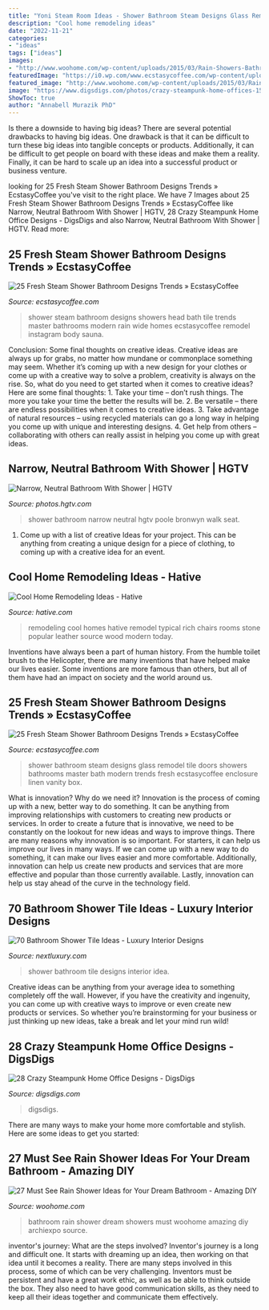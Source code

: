 ```yaml
---
title: "Yoni Steam Room Ideas - Shower Bathroom Steam Designs Glass Remodel Tile Doors Showers Bathrooms Master Bath Modern Trends Fresh Ecstasycoffee Enclosure Linen Vanity Box"
description: "Cool home remodeling ideas"
date: "2022-11-21"
categories:
- "ideas"
tags: ["ideas"]
images:
- "http://www.woohome.com/wp-content/uploads/2015/03/Rain-Showers-Bathroom-ideas-woohome-18.jpg"
featuredImage: "https://i0.wp.com/www.ecstasycoffee.com/wp-content/uploads/2016/11/Shower.jpg?resize=564%2C752"
featured_image: "http://www.woohome.com/wp-content/uploads/2015/03/Rain-Showers-Bathroom-ideas-woohome-18.jpg"
image: "https://www.digsdigs.com/photos/crazy-steampunk-home-offices-15-554x369.jpg"
ShowToc: true
author: "Annabell Murazik PhD"
---
```



Is there a downside to having big ideas?
There are several potential drawbacks to having big ideas. One drawback is that it can be difficult to turn these big ideas into tangible concepts or products. Additionally, it can be difficult to get people on board with these ideas and make them a reality. Finally, it can be hard to scale up an idea into a successful product or business venture.

	

		
looking for 25 Fresh Steam Shower Bathroom Designs Trends » EcstasyCoffee you've visit to the right place. We have 7 Images about 25 Fresh Steam Shower Bathroom Designs Trends » EcstasyCoffee like Narrow, Neutral Bathroom With Shower | HGTV, 28 Crazy Steampunk Home Office Designs - DigsDigs and also Narrow, Neutral Bathroom With Shower | HGTV. Read more:
		
    
## 25 Fresh Steam Shower Bathroom Designs Trends » EcstasyCoffee

<img loading=lazy src="https://i0.wp.com/www.ecstasycoffee.com/wp-content/uploads/2016/11/Shower.jpg?resize=564%2C752" onerror="this.onerror=null;this.src='https://tse3.mm.bing.net/th?id=OIP.r2Mw3-5kc7ueJhwJUIrY9wHaJ4&amp;pid=15.1';" alt="25 Fresh Steam Shower Bathroom Designs Trends » EcstasyCoffee">

_Source: ecstasycoffee.com_

>shower steam bathroom designs showers head bath tile trends master bathrooms modern rain wide homes ecstasycoffee remodel instagram body sauna. 

	

Conclusion: Some final thoughts on creative ideas.
Creative ideas are always up for grabs, no matter how mundane or commonplace something may seem. Whether it’s coming up with a new design for your clothes or come up with a creative way to solve a problem, creativity is always on the rise. So, what do you need to get started when it comes to creative ideas? Here are some final thoughts: 1. Take your time – don’t rush things. The more you take your time the better the results will be. 2. Be versatile – there are endless possibilities when it comes to creative ideas. 3. Take advantage of natural resources – using recycled materials can go a long way in helping you come up with unique and interesting designs. 4. Get help from others – collaborating with others can really assist in helping you come up with great ideas. 
    
## Narrow, Neutral Bathroom With Shower | HGTV

<img loading=lazy src="https://hgtvhome.sndimg.com/content/dam/images/hgtv/fullset/2020/3/23/0/IO_Bronwyn-Poole_Santa-Monica-Townhouse-16.JPG.rend.hgtvcom.966.1449.suffix/1584977310116.jpeg" onerror="this.onerror=null;this.src='https://tse4.mm.bing.net/th?id=OIP.9rPmAbWfsic75j6yX5SKCgHaLG&amp;pid=15.1';" alt="Narrow, Neutral Bathroom With Shower | HGTV">

_Source: photos.hgtv.com_

>shower bathroom narrow neutral hgtv poole bronwyn walk seat. 

	

1. Come up with a list of creative Ideas for your project. This can be anything from creating a unique design for a piece of clothing, to coming up with a creative idea for an event.

    
## Cool Home Remodeling Ideas - Hative

<img loading=lazy src="https://hative.com/wp-content/uploads/2015/04/home-remodeling-ideas/2-home-remodeling-ideas.jpg" onerror="this.onerror=null;this.src='https://tse4.mm.bing.net/th?id=OIP.3hzAiD-aGDC8ostG8AVlqgHaJ-&amp;pid=15.1';" alt="Cool Home Remodeling Ideas - Hative">

_Source: hative.com_

>remodeling cool homes hative remodel typical rich chairs rooms stone popular leather source wood modern today. 

	

Inventions have always been a part of human history. From the humble toilet brush to the Helicopter, there are many inventions that have helped make our lives easier. Some inventions are more famous than others, but all of them have had an impact on society and the world around us.

    
## 25 Fresh Steam Shower Bathroom Designs Trends » EcstasyCoffee

<img loading=lazy src="https://i0.wp.com/www.ecstasycoffee.com/wp-content/uploads/2016/11/Steam-shower-glass-doors.jpg?resize=410%2C566" onerror="this.onerror=null;this.src='https://tse1.mm.bing.net/th?id=OIP.6Sf7s4wkl3ok81OTdSniogHaKO&amp;pid=15.1';" alt="25 Fresh Steam Shower Bathroom Designs Trends » EcstasyCoffee">

_Source: ecstasycoffee.com_

>shower bathroom steam designs glass remodel tile doors showers bathrooms master bath modern trends fresh ecstasycoffee enclosure linen vanity box. 

	

What is innovation? Why do we need it?
Innovation is the process of coming up with a new, better way to do something. It can be anything from improving relationships with customers to creating new products or services. In order to create a future that is innovative, we need to be constantly on the lookout for new ideas and ways to improve things.
There are many reasons why innovation is so important. For starters, it can help us improve our lives in many ways. If we can come up with a new way to do something, it can make our lives easier and more comfortable. Additionally, innovation can help us create new products and services that are more effective and popular than those currently available. Lastly, innovation can help us stay ahead of the curve in the technology field.

    
## 70 Bathroom Shower Tile Ideas - Luxury Interior Designs

<img loading=lazy src="http://nextluxury.com/wp-content/uploads/bathroom-tile-shower-ideas.jpg" onerror="this.onerror=null;this.src='https://tse4.mm.bing.net/th?id=OIP.5vvtTVNOLNah4Cnr3NpAEAAAAA&amp;pid=15.1';" alt="70 Bathroom Shower Tile Ideas - Luxury Interior Designs">

_Source: nextluxury.com_

>shower bathroom tile designs interior idea. 

	

Creative ideas can be anything from your average idea to something completely off the wall. However, if you have the creativity and ingenuity, you can come up with creative ways to improve or even create new products or services. So whether you’re brainstorming for your business or just thinking up new ideas, take a break and let your mind run wild!

    
## 28 Crazy Steampunk Home Office Designs - DigsDigs

<img loading=lazy src="https://www.digsdigs.com/photos/crazy-steampunk-home-offices-15-554x369.jpg" onerror="this.onerror=null;this.src='https://tse2.mm.bing.net/th?id=OIP.wuDEE0zv70Z1YCg1sb38hgHaE7&amp;pid=15.1';" alt="28 Crazy Steampunk Home Office Designs - DigsDigs">

_Source: digsdigs.com_

>digsdigs. 

	

There are many ways to make your home more comfortable and stylish. Here are some ideas to get you started: 

    
## 27 Must See Rain Shower Ideas For Your Dream Bathroom - Amazing DIY

<img loading=lazy src="http://www.woohome.com/wp-content/uploads/2015/03/Rain-Showers-Bathroom-ideas-woohome-18.jpg" onerror="this.onerror=null;this.src='https://tse2.mm.bing.net/th?id=OIP.gP9JFqnD8rUcIp8Y_mQcJwHaKB&amp;pid=15.1';" alt="27 Must See Rain Shower Ideas for Your Dream Bathroom - Amazing DIY">

_Source: woohome.com_

>bathroom rain shower dream showers must woohome amazing diy archiexpo source. 

	

inventor's journey: What are the steps involved?
Inventor's journey is a long and difficult one. It starts with dreaming up an idea, then working on that idea until it becomes a reality. There are many steps involved in this process, some of which can be very challenging. Inventors must be persistent and have a great work ethic, as well as be able to think outside the box. They also need to have good communication skills, as they need to keep all their ideas together and communicate them effectively.

